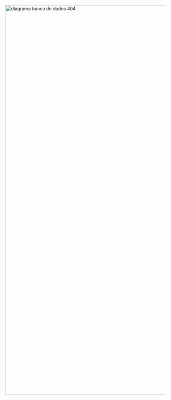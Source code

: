 <img width="798" height="1223" alt="diagrama banco de dados 404" src="https://github.com/user-attachments/assets/3f05e06a-2924-42eb-bb13-7b73d1828af1" />
